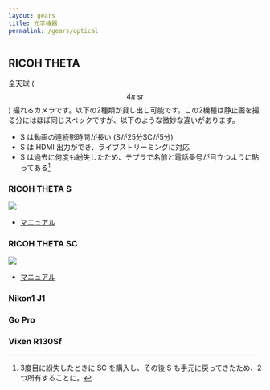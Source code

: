 ```yaml
---
layout: gears
title: 光学機器
permalink: /gears/optical
---
```


## RICOH THETA

全天球 ($$4\pi~\textrm{sr}$$) 撮れるカメラです。以下の2種類が貸し出し可能です。この2機種は静止画を撮る分にはほぼ同じスペックですが、以下のような微妙な違いがあります。

- S は動画の連続影時間が長い (Sが25分SCが5分)
- S は HDMI 出力ができ、ライブストリーミングに対応
- S は過去に何度も紛失したため、テプラで名前と電話番号が目立つように貼ってある[^1]

[^1]: 3度目に紛失したときに SC を購入し、その後 S も手元に戻ってきたため、2つ所有することに。

### RICOH THETA S

<a href="https://www.amazon.co.jp/RICOH-THETA-360%E5%BA%A6-%E5%85%A8%E5%A4%A9%E7%90%83%E3%82%AB%E3%83%A1%E3%83%A9-910720/dp/B014US3FQI?__mk_ja_JP=%E3%82%AB%E3%82%BF%E3%82%AB%E3%83%8A&dchild=1&keywords=ricoh+theta+sc&qid=1622710217&sr=8-9&linkCode=li2&tag=pn11-22&linkId=32a5b4f319b8c56bc623365d3a1c0f15&language=ja_JP&ref_=as_li_ss_il" target="_blank"><img border="0" src="//ws-fe.amazon-adsystem.com/widgets/q?_encoding=UTF8&ASIN=B014US3FQI&Format=_SL160_&ID=AsinImage&MarketPlace=JP&ServiceVersion=20070822&WS=1&tag=pn11-22&language=ja_JP" ></a><img src="https://ir-jp.amazon-adsystem.com/e/ir?t=pn11-22&language=ja_JP&l=li2&o=9&a=B014US3FQI" width="1" height="1" border="0" alt="" style="border:none !important; margin:0px !important;" />

- [マニュアル](https://support.theta360.com/ja/manual/s/)

### RICOH THETA SC

<a href="https://www.amazon.co.jp/RICOH-360%E5%BA%A6%E3%82%AB%E3%83%A1%E3%83%A9-THETA-%E5%85%A8%E5%A4%A9%E7%90%83%E3%82%AB%E3%83%A1%E3%83%A9-910743/dp/B01MA1XZON?__mk_ja_JP=%E3%82%AB%E3%82%BF%E3%82%AB%E3%83%8A&dchild=1&keywords=ricoh%2Btheta%2Bsc&qid=1622710217&sr=8-2&th=1&linkCode=li2&tag=pn11-22&linkId=5d3d0df92738302d1914bd08365d06ef&language=ja_JP&ref_=as_li_ss_il" target="_blank"><img border="0" src="//ws-fe.amazon-adsystem.com/widgets/q?_encoding=UTF8&ASIN=B01MA1XZON&Format=_SL160_&ID=AsinImage&MarketPlace=JP&ServiceVersion=20070822&WS=1&tag=pn11-22&language=ja_JP" ></a><img src="https://ir-jp.amazon-adsystem.com/e/ir?t=pn11-22&language=ja_JP&l=li2&o=9&a=B01MA1XZON" width="1" height="1" border="0" alt="" style="border:none !important; margin:0px !important;" />

- [マニュアル](https://support.theta360.com/ja/manual/sc/)

### Nikon1 J1

### Go Pro

### Vixen R130Sf
